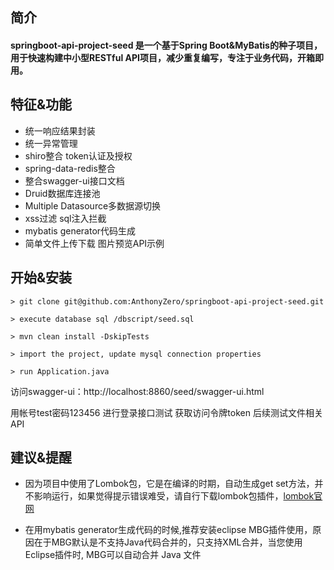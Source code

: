 ## 简介
#### springboot-api-project-seed 是一个基于Spring Boot&MyBatis的种子项目，用于快速构建中小型RESTful API项目，减少重复编写，专注于业务代码，开箱即用。

## 特征&功能
- 统一响应结果封装
- 统一异常管理
- shiro整合 token认证及授权
- spring-data-redis整合
- 整合swagger-ui接口文档
- Druid数据库连接池
- Multiple Datasource多数据源切换
- xss过滤 sql注入拦截
- mybatis generator代码生成 
- 简单文件上传下载 图片预览API示例

## 开始&安装
  ```
  > git clone git@github.com:AnthonyZero/springboot-api-project-seed.git

  > execute database sql /dbscript/seed.sql

  > mvn clean install -DskipTests

  > import the project, update mysql connection properties

  > run Application.java
  ```
访问swagger-ui：http://localhost:8860/seed/swagger-ui.html

用帐号test密码123456 进行登录接口测试 获取访问令牌token 后续测试文件相关API

## 建议&提醒
- 因为项目中使用了Lombok包，它是在编译的时期，自动生成get set方法，并不影响运行，如果觉得提示错误难受，请自行下载lombok包插件，[lombok官网]( https://www.projectlombok.org/)

- 在用mybatis generator生成代码的时候,推荐安装eclipse MBG插件使用，原因在于MBG默认是不支持Java代码合并的，只支持XML合并，当您使用Eclipse插件时, MBG可以自动合并 Java 文件
  
